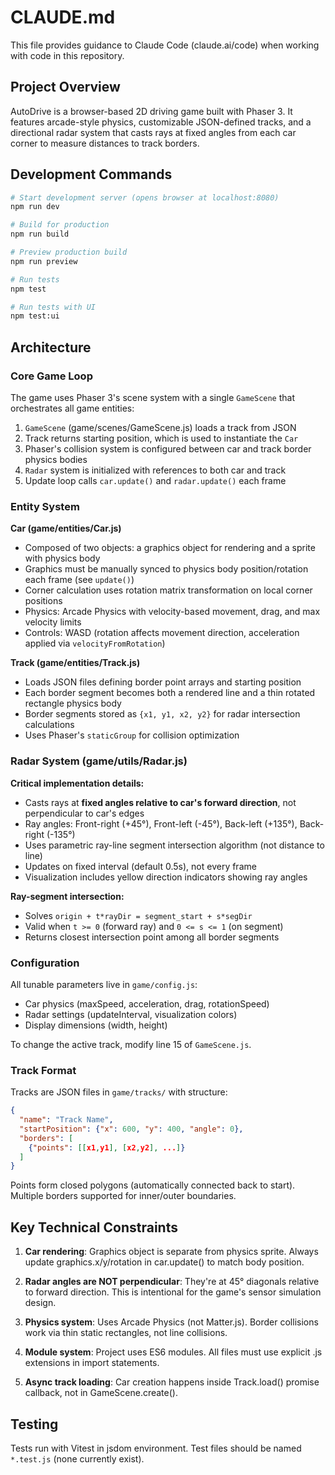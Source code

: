 # CLAUDE.md

This file provides guidance to Claude Code (claude.ai/code) when working with code in this repository.

## Project Overview

AutoDrive is a browser-based 2D driving game built with Phaser 3. It features arcade-style physics, customizable JSON-defined tracks, and a directional radar system that casts rays at fixed angles from each car corner to measure distances to track borders.

## Development Commands

```bash
# Start development server (opens browser at localhost:8080)
npm run dev

# Build for production
npm run build

# Preview production build
npm run preview

# Run tests
npm test

# Run tests with UI
npm test:ui
```

## Architecture

### Core Game Loop

The game uses Phaser 3's scene system with a single `GameScene` that orchestrates all game entities:

1. `GameScene` (game/scenes/GameScene.js) loads a track from JSON
2. Track returns starting position, which is used to instantiate the `Car`
3. Phaser's collision system is configured between car and track border physics bodies
4. `Radar` system is initialized with references to both car and track
5. Update loop calls `car.update()` and `radar.update()` each frame

### Entity System

**Car (game/entities/Car.js)**
- Composed of two objects: a graphics object for rendering and a sprite with physics body
- Graphics must be manually synced to physics body position/rotation each frame (see `update()`)
- Corner calculation uses rotation matrix transformation on local corner positions
- Physics: Arcade Physics with velocity-based movement, drag, and max velocity limits
- Controls: WASD (rotation affects movement direction, acceleration applied via `velocityFromRotation`)

**Track (game/entities/Track.js)**
- Loads JSON files defining border point arrays and starting position
- Each border segment becomes both a rendered line and a thin rotated rectangle physics body
- Border segments stored as `{x1, y1, x2, y2}` for radar intersection calculations
- Uses Phaser's `staticGroup` for collision optimization

### Radar System (game/utils/Radar.js)

**Critical implementation details:**
- Casts rays at **fixed angles relative to car's forward direction**, not perpendicular to car's edges
- Ray angles: Front-right (+45°), Front-left (-45°), Back-left (+135°), Back-right (-135°)
- Uses parametric ray-line segment intersection algorithm (not distance to line)
- Updates on fixed interval (default 0.5s), not every frame
- Visualization includes yellow direction indicators showing ray angles

**Ray-segment intersection:**
- Solves `origin + t*rayDir = segment_start + s*segDir`
- Valid when `t >= 0` (forward ray) and `0 <= s <= 1` (on segment)
- Returns closest intersection point among all border segments

### Configuration

All tunable parameters live in `game/config.js`:
- Car physics (maxSpeed, acceleration, drag, rotationSpeed)
- Radar settings (updateInterval, visualization colors)
- Display dimensions (width, height)

To change the active track, modify line 15 of `GameScene.js`.

### Track Format

Tracks are JSON files in `game/tracks/` with structure:
```json
{
  "name": "Track Name",
  "startPosition": {"x": 600, "y": 400, "angle": 0},
  "borders": [
    {"points": [[x1,y1], [x2,y2], ...]}
  ]
}
```

Points form closed polygons (automatically connected back to start). Multiple borders supported for inner/outer boundaries.

## Key Technical Constraints

1. **Car rendering**: Graphics object is separate from physics sprite. Always update graphics.x/y/rotation in car.update() to match body position.

2. **Radar angles are NOT perpendicular**: They're at 45° diagonals relative to forward direction. This is intentional for the game's sensor simulation design.

3. **Physics system**: Uses Arcade Physics (not Matter.js). Border collisions work via thin static rectangles, not line collisions.

4. **Module system**: Project uses ES6 modules. All files must use explicit .js extensions in import statements.

5. **Async track loading**: Car creation happens inside Track.load() promise callback, not in GameScene.create().

## Testing

Tests run with Vitest in jsdom environment. Test files should be named `*.test.js` (none currently exist).
